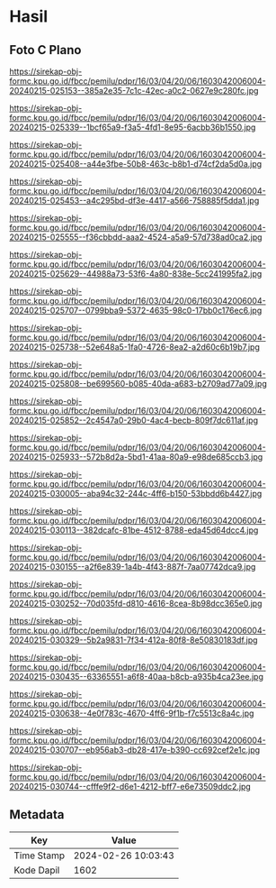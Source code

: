 # Hasil

## Foto C Plano

https://sirekap-obj-formc.kpu.go.id/fbcc/pemilu/pdpr/16/03/04/20/06/1603042006004-20240215-025153--385a2e35-7c1c-42ec-a0c2-0627e9c280fc.jpg

https://sirekap-obj-formc.kpu.go.id/fbcc/pemilu/pdpr/16/03/04/20/06/1603042006004-20240215-025339--1bcf65a9-f3a5-4fd1-8e95-6acbb36b1550.jpg

https://sirekap-obj-formc.kpu.go.id/fbcc/pemilu/pdpr/16/03/04/20/06/1603042006004-20240215-025408--a44e3fbe-50b8-463c-b8b1-d74cf2da5d0a.jpg

https://sirekap-obj-formc.kpu.go.id/fbcc/pemilu/pdpr/16/03/04/20/06/1603042006004-20240215-025453--a4c295bd-df3e-4417-a566-758885f5dda1.jpg

https://sirekap-obj-formc.kpu.go.id/fbcc/pemilu/pdpr/16/03/04/20/06/1603042006004-20240215-025555--f36cbbdd-aaa2-4524-a5a9-57d738ad0ca2.jpg

https://sirekap-obj-formc.kpu.go.id/fbcc/pemilu/pdpr/16/03/04/20/06/1603042006004-20240215-025629--44988a73-53f6-4a80-838e-5cc241995fa2.jpg

https://sirekap-obj-formc.kpu.go.id/fbcc/pemilu/pdpr/16/03/04/20/06/1603042006004-20240215-025707--0799bba9-5372-4635-98c0-17bb0c176ec6.jpg

https://sirekap-obj-formc.kpu.go.id/fbcc/pemilu/pdpr/16/03/04/20/06/1603042006004-20240215-025738--52e648a5-1fa0-4726-8ea2-a2d60c6b19b7.jpg

https://sirekap-obj-formc.kpu.go.id/fbcc/pemilu/pdpr/16/03/04/20/06/1603042006004-20240215-025808--be699560-b085-40da-a683-b2709ad77a09.jpg

https://sirekap-obj-formc.kpu.go.id/fbcc/pemilu/pdpr/16/03/04/20/06/1603042006004-20240215-025852--2c4547a0-29b0-4ac4-becb-809f7dc611af.jpg

https://sirekap-obj-formc.kpu.go.id/fbcc/pemilu/pdpr/16/03/04/20/06/1603042006004-20240215-025933--572b8d2a-5bd1-41aa-80a9-e98de685ccb3.jpg

https://sirekap-obj-formc.kpu.go.id/fbcc/pemilu/pdpr/16/03/04/20/06/1603042006004-20240215-030005--aba94c32-244c-4ff6-b150-53bbdd6b4427.jpg

https://sirekap-obj-formc.kpu.go.id/fbcc/pemilu/pdpr/16/03/04/20/06/1603042006004-20240215-030113--382dcafc-81be-4512-8788-eda45d64dcc4.jpg

https://sirekap-obj-formc.kpu.go.id/fbcc/pemilu/pdpr/16/03/04/20/06/1603042006004-20240215-030155--a2f6e839-1a4b-4f43-887f-7aa07742dca9.jpg

https://sirekap-obj-formc.kpu.go.id/fbcc/pemilu/pdpr/16/03/04/20/06/1603042006004-20240215-030252--70d035fd-d810-4616-8cea-8b98dcc365e0.jpg

https://sirekap-obj-formc.kpu.go.id/fbcc/pemilu/pdpr/16/03/04/20/06/1603042006004-20240215-030329--5b2a9831-7f34-412a-80f8-8e50830183df.jpg

https://sirekap-obj-formc.kpu.go.id/fbcc/pemilu/pdpr/16/03/04/20/06/1603042006004-20240215-030435--63365551-a6f8-40aa-b8cb-a935b4ca23ee.jpg

https://sirekap-obj-formc.kpu.go.id/fbcc/pemilu/pdpr/16/03/04/20/06/1603042006004-20240215-030638--4e0f783c-4670-4ff6-9f1b-f7c5513c8a4c.jpg

https://sirekap-obj-formc.kpu.go.id/fbcc/pemilu/pdpr/16/03/04/20/06/1603042006004-20240215-030707--eb956ab3-db28-417e-b390-cc692cef2e1c.jpg

https://sirekap-obj-formc.kpu.go.id/fbcc/pemilu/pdpr/16/03/04/20/06/1603042006004-20240215-030744--cfffe9f2-d6e1-4212-bff7-e6e73509ddc2.jpg


## Metadata

| Key        | Value               |
| ---------- | ------------------- |
| Time Stamp | 2024-02-26 10:03:43 |
| Kode Dapil | 1602                |



